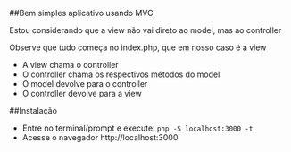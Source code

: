 ##Bem simples aplicativo usando MVC

Estou considerando que a view não vai direto ao model, mas ao controller

Observe que tudo começa no index.php, que em nosso caso é a view

- A view chama o controller
- O controller chama os respectivos métodos do model
- O model devolve para o controller
- O controller devolve para a view

##Instalação
- Entre no terminal/prompt e execute:
`php -S localhost:3000 -t`
- Acesse o navegador http://localhost:3000



